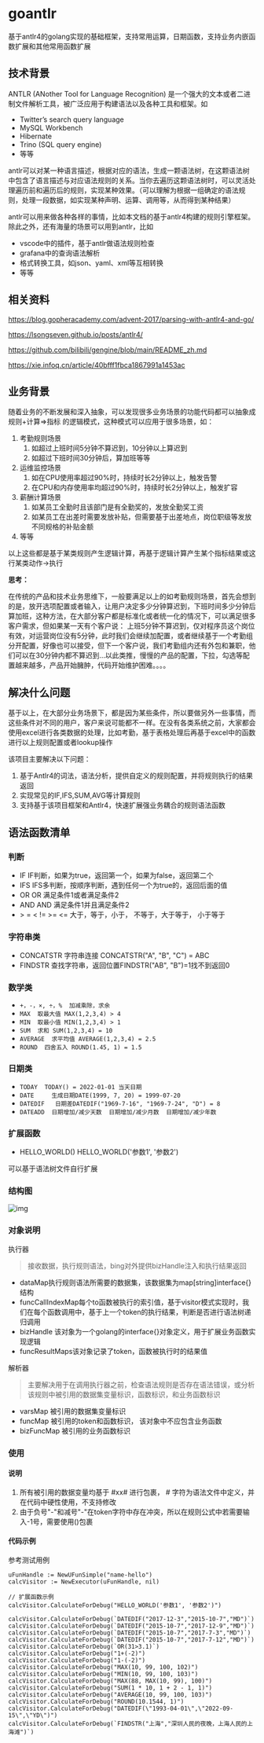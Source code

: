 # goantlr
基于antlr4的golang实现的基础框架，支持常用运算，日期函数，支持业务内嵌函数扩展和其他常用函数扩展

## 技术背景

ANTLR (ANother Tool for Language Recognition) 是一个强大的文本或者二进制文件解析工具，被广泛应用于构建语法以及各种工具和框架。如

- Twitter’s search query language
- MySQL Workbench
- Hibernate
- Trino (SQL query engine)
- 等等

antlr可以对某一种语言描述，根据对应的语法，生成一颗语法树，在这颗语法树中包含了语言描述与对应语法规则的关系。当你去遍历这颗语法树时，可以灵活处理遍历前和遍历后的规则，实现某种效果。（可以理解为根据一组确定的语法规则，处理一段数据，如实现某种声明、运算、调用等，从而得到某种结果）

antlr可以用来做各种各样的事情，比如本文档的基于antlr4构建的规则引擎框架。 除此之外，还有海量的场景可以用到antlr，比如

- vscode中的插件，基于antlr做语法规则检查
- grafana中的查询语法解析
- 格式转换工具，如json、yaml、xml等互相转换
- 等等

## 相关资料

https://blog.gopheracademy.com/advent-2017/parsing-with-antlr4-and-go/

https://lsongseven.github.io/posts/antlr4/

https://github.com/bilibili/gengine/blob/main/README_zh.md

https://xie.infoq.cn/article/40bfff1fbca1867991a1453ac

## 业务背景

随着业务的不断发展和深入抽象，可以发现很多业务场景的功能代码都可以抽象成 规则+计算=>指标 的逻辑模式，这种模式可以应用于很多场景，如：

1. 考勤规则场景
   1. 如超过上班时间5分钟不算迟到，10分钟以上算迟到
   2. 如超过下班时间30分钟后，算加班等等
2. 运维监控场景
   1. 如在CPU使用率超过90%时，持续时长2分钟以上，触发告警
   2. 在CPU和内存使用率均超过90%时，持续时长2分钟以上，触发扩容
3. 薪酬计算场景
   1. 如某员工全勤时且该部门是有全勤奖的，发放全勤奖工资
   2. 如某员工在出差时需要发放补贴，但需要基于出差地点，岗位职级等发放不同规格的补贴金额
4. 等等

以上这些都是基于某类规则产生逻辑计算，再基于逻辑计算产生某个指标结果或这行某类动作->执行

**思考：**

在传统的产品和技术业务思维下，一般要满足以上的如考勤规则场景，首先会想到的是，放开选项配置或者输入，让用户决定多少分钟算迟到，下班时间多少分钟后算加班，这种方法，在大部分客户都是标准化或者统一化的情况下，可以满足很多客户需求，但如果某一天有个客户说： 上班5分钟不算迟到，仅对程序员这个岗位有效，对运营岗位没有5分钟，此时我们会继续加配置，或者继续基于一个考勤组分开配置，好像也可以接受，但下一个客户说，我们考勤组内还有外包和兼职，他们可以在30分钟内都不算迟到...以此类推，慢慢的产品的配置，下拉，勾选等配置越来越多，产品开始臃肿，代码开始维护困难。。。。

## 解决什么问题

基于以上，在大部分业务场景下，都是因为某些条件，所以要做另外一些事情，而这些条件对不同的用户，客户来说可能都不一样。在没有各类系统之前，大家都会使用excel进行各类数据的处理，比如考勤，基于表格处理后再基于excel中的函数进行以上规则配置或者lookup操作

该项目主要解决以下问题：

1. 基于Antlr4的词法，语法分析，提供自定义的规则配置，并将规则执行的结果返回
2. 实现常见的IF,IFS,SUM,AVG等计算规则
3. 支持基于该项目框架和Antlr4，快速扩展强业务耦合的规则语法函数

## 语法函数清单

### 判断

- IF  IF判断，如果为true，返回第一个，如果为false，返回第二个
- IFS  IFS多判断，按顺序判断，遇到任何一个为true的，返回后面的值
- OR  OR 满足条件1或者满足条件2
- AND  AND 满足条件1并且满足条件2
- \>   =  <  != >=  <=   大于，等于，小于， 不等于，大于等于， 小于等于

### 字符串类

- CONCATSTR   字符串连接 CONCATSTR("A", "B", "C") = ABC
- FINDSTR  查找字符串，返回位置FINDSTR("AB", "B")=1找不到返回0

### 数学类

- `+，-，×, ÷，%  加减乘除，求余`
- `MAX  取最大值 MAX(1,2,3,4) > 4`
- `MIN  取最小值 MIN(1,2,3,4) > 1`
- `SUM  求和 SUM(1,2,3,4) = 10`
- `AVERAGE  求平均值 AVERAGE(1,2,3,4) = 2.5`
- `ROUND  四舍五入 ROUND(1.45, 1) = 1.5` 

### 日期类

- `TODAY  TODAY() = 2022-01-01 当天日期`
- `DATE     生成日期DATE(1999, 7, 20) = 1999-07-20`
- `DATEDIF   日期差DATEDIF("1969-7-16", "1969-7-24", "D") = 8`
- `DATEADD  日期增加/减少天数  日期增加/减少月数  日期增加/减少年数`

### 扩展函数

- HELLO_WORLD()   HELLO_WORLD('参数1', '参数2')

可以基于语法树文件自行扩展

### 结构图

![img](blob:https://test-c21k1x5ri5hp.feishu.cn/49382a0b-cc45-4d44-a0e4-8f9098bf13ca)

### 对象说明

执行器

> 接收数据，执行规则语法，bing对外提供bizHandle注入和执行结果返回

- dataMap执行规则语法所需要的数据集，该数据集为map[string]interface{}结构
- funcCallIndexMap每个to函数被执行的索引值，基于visitor模式实现时，我们在每个函数调用中，基于上一个token的执行结果，判断是否进行语法树递归调用
- bizHandle 该对象为一个golang的interface{}对象定义，用于扩展业务函数实现逻辑
- funcResultMaps该对象记录了token，函数被执行时的结果值

解析器

> 主要解决用于在调用执行器之前，检查语法规则是否存在语法错误，或分析该规则中被引用的数据集变量标识，函数标识，和业务函数标识

- varsMap  被引用的数据集变量标识
- funcMap  被引用的token和函数标识， 该对象中不应包含业务函数
- bizFuncMap 被引用的业务函数标识

### 使用

#### 说明

1. 所有被引用的数据变量均基于 #xx# 进行包裹， # 字符为语法文件中定义，并在代码中硬性使用，不支持修改
2. 由于负号"-"和减号"-"在token字符中存在冲突，所以在规则公式中若需要输入-1号，需要使用()包裹

#### 代码示例

参考测试用例

```golang
uFunHandle := NewUFunSimple("name-hello")
calcVisitor := NewExecutor(uFunHandle, nil)

// 扩展函数示例
calcVisitor.CalculateForDebug("HELLO_WORLD('参数1', '参数2')")

calcVisitor.CalculateForDebug(`DATEDIF("2017-12-3","2015-10-7","MD")`)
calcVisitor.CalculateForDebug(`DATEDIF("2015-10-7","2017-12-9","MD")`)
calcVisitor.CalculateForDebug(`DATEDIF("2015-10-7","2017-7-3","MD")`)
calcVisitor.CalculateForDebug(`DATEDIF("2015-10-7","2017-7-12","MD")`)
calcVisitor.CalculateForDebug(`OR(31>3.1)`)
calcVisitor.CalculateForDebug("1+(-2)")
calcVisitor.CalculateForDebug("1-(-2)")
calcVisitor.CalculateForDebug("MAX(10, 99, 100, 102)")
calcVisitor.CalculateForDebug("MIN(10, 99, 100, 103)")
calcVisitor.CalculateForDebug("MAX(88, MAX(10, 99), 100)")
calcVisitor.CalculateForDebug("SUM(1 * 10, 1 + 2 - 1, 1)")
calcVisitor.CalculateForDebug("AVERAGE(10, 99, 100, 103)")
calcVisitor.CalculateForDebug("ROUND(10.1544, 1)")
calcVisitor.CalculateForDebug("DATEDIF(\"1993-04-01\",\"2022-09-15\",\"YD\")")
calcVisitor.CalculateForDebug(`FINDSTR("上海","深圳人民的夜晚，上海人民的上海滩")`)
```
